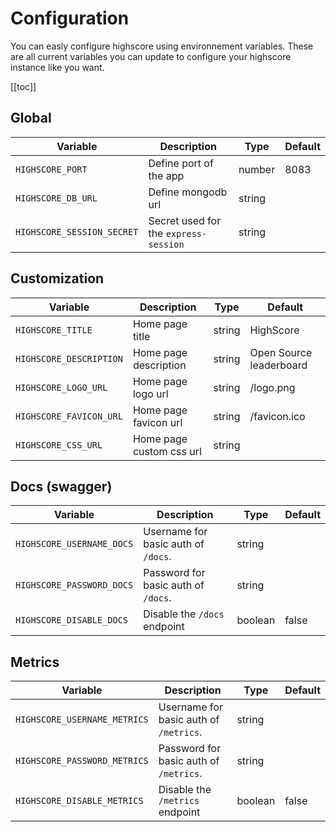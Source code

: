 # Configuration

You can easly configure highscore using environnement variables. 
These are all current variables you can update to configure your highscore instance like you want.

[[toc]]

## Global

| Variable          | Description       | Type           | Default         |
| ----------------  | ----------------- | -------------- | --------------- |
| `HIGHSCORE_PORT`  |  Define port of the app | number   | 8083            |
| `HIGHSCORE_DB_URL`|  Define mongodb url     | string   | |
| `HIGHSCORE_SESSION_SECRET`| Secret used for the `express-session` | string | |


## Customization

| Variable        | Description       | Type           | Default         |
| --------------- | ----------------- | -------------- | --------------- |
| `HIGHSCORE_TITLE` | Home page title | string | HighScore |
| `HIGHSCORE_DESCRIPTION`| Home page description | string | Open Source leaderboard |
| `HIGHSCORE_LOGO_URL`| Home page logo url | string | /logo.png |
| `HIGHSCORE_FAVICON_URL`| Home page favicon url | string | /favicon.ico |
| `HIGHSCORE_CSS_URL`| Home page custom css url | string | |

## Docs (swagger)

| Variable        | Description       | Type           | Default         |
| --------------- | ----------------- | -------------- | --------------- |
| `HIGHSCORE_USERNAME_DOCS` | Username for basic auth of `/docs`. | string | |
| `HIGHSCORE_PASSWORD_DOCS` | Password for basic auth of `/docs`. | string | |
| `HIGHSCORE_DISABLE_DOCS` | Disable the `/docs` endpoint | boolean | false |

## Metrics

| Variable        | Description       | Type           | Default         |
| --------------- | ----------------- | -------------- | --------------- |
| `HIGHSCORE_USERNAME_METRICS` | Username for basic auth of `/metrics`. | string  | |
| `HIGHSCORE_PASSWORD_METRICS` | Password for basic auth of `/metrics`. | string  | |
| `HIGHSCORE_DISABLE_METRICS` | Disable the `/metrics` endpoint | boolean | false |